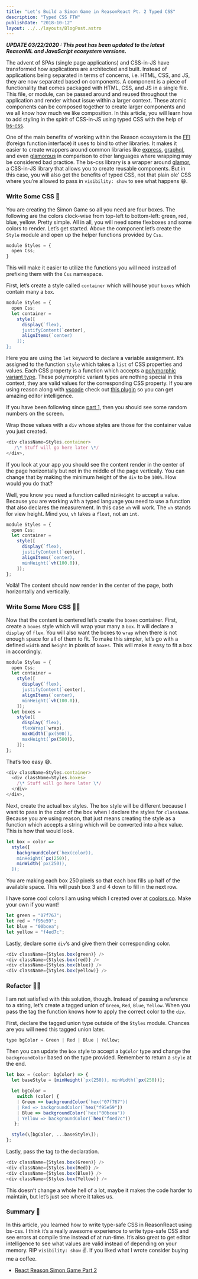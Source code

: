 ```yaml
---
title: "Let’s Build a Simon Game in ReasonReact Pt. 2 Typed CSS"
description: "Typed CSS FTW"
publishDate: "2018-10-12"
layout: ../../layouts/BlogPost.astro
---
```


**_UPDATE 03/22/2020 : This post has been updated to the latest ReasonML and JavaScript ecosystem versions_.**

The advent of SPAs (single page applications) and CSS-in-JS have transformed how applications are architected and built. Instead of applications being separated in terms of concerns, i.e. HTML, CSS, and JS, they are now separated based on components. A component is a piece of functionality that comes packaged with HTML, CSS, and JS in a single file. This file, or module, can be passed around and reused throughout the application and render without issue within a larger context. These atomic components can be composed together to create larger components and we all know how much we like composition. In this article, you will learn how to add styling in the spirit of CSS-in-JS using typed CSS with the help of [bs-css](https://github.com/SentiaAnalytics/bs-css/#readme).

One of the main benefits of working within the Reason ecosystem is the [FFI](https://reasonml.github.io/docs/en/external#docsNav) (foreign function interface) it uses to bind to other libraries. It makes it easier to create wrappers around common libraries like [express](https://github.com/reasonml-community/bs-express#readme), [graphql](https://github.com/apollographql/reason-apollo#readme), and even [glamorous](https://github.com/reasonml-community/bs-glamor#readme) in comparison to other languages where wrapping may be considered bad practice. The bs-css library is a wrapper around [glamor](https://github.com/threepointone/glamor), a CSS-in-JS library that allows you to create reusable components. But in this case, you will also get the benefits of typed CSS, not that plain ole’ CSS where you’re allowed to pass in `visibility: show` to see what happens 😄.

### Write Some CSS 🎨

You are creating the Simon Game so all you need are four boxes. The following are the colors clock-wise from top-left to bottom-left: green, red, blue, yellow. Pretty simple. All in all, you will need some flexboxes and some colors to render. Let’s get started. Above the component let’s create the `Style` module and open up the helper functions provided by `Css`.

```javascript
module Styles = {
  open Css;
}
```

This will make it easier to utilize the functions you will need instead of prefixing them with the `Css` namespace.

First, let’s create a style called `container` which will house your `boxes` which contain many a `box`.

```javascript
module Styles = {
  open Css;
  let container =
    style([
      display(`flex),
      justifyContent(`center),
      alignItems(`center)
    ]);
};
```

Here you are using the `let` keyword to declare a variable assignment. It’s assigned to the function `style` which takes a `list` of CSS properties and values. Each CSS property is a function which accepts a [polymorphic variant type](http://2ality.com/2018/01/polymorphic-variants-reasonml.html). These polymorphic variant types are nothing special in this context, they are valid values for the corresponding CSS property. If you are using reason along with [vscode](https://code.visualstudio.com/) check out [this plugin](https://marketplace.visualstudio.com/items?itemName=jaredly.reason-vscode) so you can get amazing editor intelligence.

If you have been following since [part 1](), then you should see some random numbers on the screen.

Wrap those values with a `div` whose styles are those for the container value you just created.

```javascript
<div className=Styles.container>
   /\* Stuff will go here later \*/
</div>,
```

If you look at your app you should see the content render in the center of the page horizontally but not in the middle of the page vertically. You can change that by making the minimum height of the `div` to be `100%`. How would you do that?

Well, you know you need a function called `minHeight` to accept a value. Because you are working with a typed language you need to use a function that also declares the measurement. In this case `vh` will work. The `vh` stands for view height. Mind you, `vh` takes a `float`, not an `int`.

```javascript
module Styles = {
  open Css;
  let container =
    style([
      display(`flex),
      justifyContent(`center),
      alignItems(`center),
      minHeight(`vh(100.0)),
    ]);
};
```

Voilà! The content should now render in the center of the page, both horizontally and vertically.

### Write Some More CSS 👨‍🎨

Now that the content is centered let’s create the `boxes` container. First, create a `boxes` style which will wrap your many a `box`. It will declare a `display` of `flex`. You will also want the boxes to `wrap` when there is not enough space for all of them to fit. To make this simpler, let’s go with a defined `width` and `height` in pixels of `boxes`. This will make it easy to fit a box in accordingly.

```javascript
module Styles = {
  open Css;
  let container =
    style([
      display(`flex),
      justifyContent(`center),
      alignItems(`center),
      minHeight(`vh(100.0)),
    ]);
  let boxes =
    style([
      display(`flex),
      flexWrap(`wrap),
      maxWidth(`px(500)),
      maxHeight(`px(500)),
    ]);
};
```

That’s too easy 😅.

```javascript
<div className=Styles.container>
  <div className=Styles.boxes>
    /\* Stuff will go here later \*/
  </div>
</div>,
```

Next, create the actual `box` styles. The `box` style will be different because I want to pass in the color of the box when I declare the styles for `className`. Because you are using reason, that just means creating the style as a function which accepts a string which will be converted into a hex value. This is how that would look.

```javascript
let box = color =>
  style([
    backgroundColor(`hex(color)),
    minHeight(`px(250)),
    minWidth(`px(250)),
  ]);
```

You are making each box 250 pixels so that each box fills up half of the available space. This will push box 3 and 4 down to fill in the next row.

I have some cool colors I am using which I created over at [coolors.co](https://coolors.co/d7d9d7-f4ed7c-00bcea-f95e59-07f767). Make your own if you want!

```javascript
let green = "07f767";
let red = "f95e59";
let blue = "00bcea";
let yellow = "f4ed7c";
```

Lastly, declare some `div`‘s and give them their corresponding color.

```javascript
<div className={Styles.box(green)} />
<div className={Styles.box(red)} />
<div className={Styles.box(blue)} />
<div className={Styles.box(yellow)} />
```

### Refactor 👷‍♀️

I am not satisfied with this solution, though. Instead of passing a reference to a string, let’s create a tagged union of `Green`, `Red`, `Blue`, `Yellow`. When you pass the tag the function knows how to apply the correct color to the `div`.

First, declare the tagged union type outside of the `Styles` module. Chances are you will need this tagged union later.

```javascript
type bgColor = Green | Red | Blue | Yellow;
```

Then you can update the `box` style to accept a `bgColor` type and change the `backgroundColor` based on the type provided. Remember to return a `style` at the end.

```javascript
let box = (color: bgColor) => {
  let baseStyle = [minHeight(`px(250)), minWidth(`px(250))];

  let bgColor =
    switch (color) {
    | Green => backgroundColor(`hex("07f767"))
    | Red => backgroundColor(`hex("f95e59"))
    | Blue => backgroundColor(`hex("00bcea"))
    | Yellow => backgroundColor(`hex("f4ed7c"))
   };

  style(\[bgColor, ...baseStyle\]);
};
```

Lastly, pass the tag to the declaration.

```javascript
<div className={Styles.box(Green)} />
<div className={Styles.box(Red)} />
<div className={Styles.box(Blue)} />
<div className={Styles.box(Yellow)} />
```

This doesn’t change a whole hell of a lot, maybe it makes the code harder to maintain, but let’s just see where it takes us.

### Summary 📝

In this article, you learned how to write type-safe CSS in ReasonReact using bs-css. I think it’s a really awesome experience to write type-safe CSS and see errors at compile time instead of at run-time. It’s also great to get editor intelligence to see what values are valid instead of depending on your memory. RIP `visibility: show` ✌️. If you liked what I wrote consider buying me a coffee.

- [React Reason Simon Game Part 2](https://github.com/arecvlohe/reason-react-simon-game/tree/part_2)

